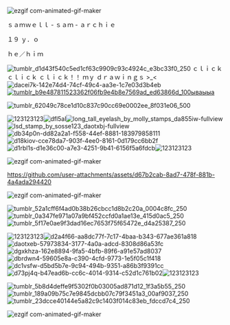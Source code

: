 
![ezgif com-animated-gif-maker](https://github.com/user-attachments/assets/19e96cdf-4fe8-4061-8a71-66e89ca97e28)




ｓａｍｗｅｌｌ - ｓａｍ - ａｒｃｈｉｅ

１９ ｙ．ｏ 

ｈｅ／ｈｉｍ



![tumblr_d1d43f540c5ed1cf63c9909c93c4924c_e3bc33f0_250](https://github.com/user-attachments/assets/0954898b-a1e0-4f09-8b79-d694c5c20122) ｃｌｉｃｋ ｃｌｉｃｋ ｃｌｉｃｋ！！ ｍｙ ｄｒａｗｉｎｇｓ >_< ![dacei7k-142e74d4-74cf-49c4-aa3e-1c7e03d3b4eb](https://github.com/user-attachments/assets/dcbf48d5-c3ca-487c-b3bb-10cb6519104c) <a href="https://t.me/archie_arrr"><g src="">![tumblr_b9e487811523362f06fb9e4b8e7569ad_ed63866d_100ываыыа](https://github.com/user-attachments/assets/867f571f-f801-4e1b-a8c5-d40953bca633)
</a>

![tumblr_62049c78ce1d10c837c90cc69e0002ee_8f031e06_500](https://github.com/user-attachments/assets/12668904-d2c8-412a-8072-8472f74f7679)

![123123123](https://github.com/user-attachments/assets/c77b4838-21bb-4572-960d-22d560fa3d89)![dfl5al](https://github.com/user-attachments/assets/c0c94c9a-52f6-488f-9074-3763bfede2e9)![long_tall_eyelash_by_molly_stamps_da855iw-fullview](https://github.com/user-attachments/assets/49330f48-f8f7-4d4e-abc0-f83ff2649643)![lsd_stamp_by_sosse123_daotxbj-fullview](https://github.com/user-attachments/assets/8a3a7afb-313b-4b33-8f3a-8e6c7c339ac0)![db34p0n-dd82a2a1-f558-44ef-8881-183979858111](https://github.com/user-attachments/assets/664b4cbe-9660-4d05-88ff-76c3c9c1af3a)![d18kiov-cce78da7-903f-4ee0-8161-0d179cc6bb2f](https://github.com/user-attachments/assets/4f5f37c7-cea8-4ada-98b7-6d4a3a66a615)![d1rbl1s-d1e36c00-a7e3-4251-9b41-6156f5a6fdcb](https://github.com/user-attachments/assets/17dfb1fc-1722-47af-b973-8140e7979187)![123123123](https://github.com/user-attachments/assets/c77b4838-21bb-4572-960d-22d560fa3d89)



![ezgif com-animated-gif-maker](https://github.com/user-attachments/assets/19e96cdf-4fe8-4061-8a71-66e89ca97e28)

https://github.com/user-attachments/assets/d67b2cab-8ad7-478f-881b-4a4ada294420

![ezgif com-animated-gif-maker](https://github.com/user-attachments/assets/19e96cdf-4fe8-4061-8a71-66e89ca97e28)




![tumblr_52a1cff6f4ad0b38b26cbcc1d8b2c20a_0004c8fc_250](https://github.com/user-attachments/assets/7915cea9-5af9-4465-a66c-ae7e22db47ca)![tumblr_0a347fe971a07a9bf452ccfd0a1ae13e_415d0ac5_250](https://github.com/user-attachments/assets/7e73fcc6-a8b6-4a3d-b2e9-998539d36dd9)![tumblr_5f17e0ae9f3dad16ec7653f75f65472e_d4a25387_250](https://github.com/user-attachments/assets/99ad2420-351b-4b26-8b57-2a5a0ed242b3)


![123123123](https://github.com/user-attachments/assets/c77b4838-21bb-4572-960d-22d560fa3d89)![d2a4f66-aa8dc77f-7c17-4baa-b343-677ae361a818](https://github.com/user-attachments/assets/fee72f49-d9cf-4032-ba34-404bef0a6825)![daotxeb-57973834-3177-4a0a-adcd-8308d86a53fc](https://github.com/user-attachments/assets/6cd354e2-81da-4f26-8824-bf07d2b470a3)![dgxkhza-162e8894-9fa5-4bfb-89f6-a91e57ad8037](https://github.com/user-attachments/assets/31d3a5e0-aac1-4980-958f-59a05a7a3073)![dbrdwn4-59605e8a-c390-4cfd-9773-1e5f05c1f418](https://github.com/user-attachments/assets/b37fc5de-152e-4836-86f3-69fdfee00bb4)![dc1vsfw-d5bd5b7e-9c94-494b-9351-a86b3f9391cc](https://github.com/user-attachments/assets/4abf5d0d-327d-4814-b75a-d9001903a5a9)![d73pj4q-b47ead6b-cc6c-4014-9314-c52d1c761b02](https://github.com/user-attachments/assets/f7ec619d-15f3-43b0-8c1e-b3c6e67f9875)![123123123](https://github.com/user-attachments/assets/c77b4838-21bb-4572-960d-22d560fa3d89)

![tumblr_5b8d4deffe9f5302f0b03005ad871d12_1f3a5b55_250](https://github.com/user-attachments/assets/9d8d5d13-8524-4995-8167-b6c6aa7110dd)![tumblr_189a09b75c7e9845dcbb07c79f3451a3_00af9037_250](https://github.com/user-attachments/assets/2b5a729d-25b1-4d05-b301-70286c39c14d)![tumblr_23dcce40144e5a82c9c1403f014c83eb_fdccd7c4_250](https://github.com/user-attachments/assets/13bac32c-d136-4a9a-9cd1-e623cac1f156)



![ezgif com-animated-gif-maker](https://github.com/user-attachments/assets/19e96cdf-4fe8-4061-8a71-66e89ca97e28)

ㅤ
